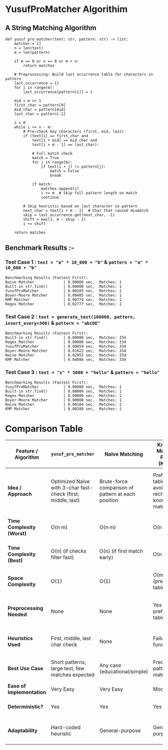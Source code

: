 # YusufProMatcher Algorithim
## A String Matching Algorithm
```
def yusuf_pro_matcher(text: str, pattern: str) -> list:
    matches = []
    n = len(text)
    m = len(pattern)
    
    if m == 0 or n == 0 or m > n:
        return matches

    # Preprocessing: Build last occurrence table for characters in pattern
    last_occurrence = {}
    for i in range(m):
        last_occurrence[pattern[i]] = i

    mid = m >> 1
    first_char = pattern[0]
    mid_char = pattern[mid]
    last_char = pattern[-1]

    i = 0
    while i <= n - m:
        # Pre-check key characters (first, mid, last)
        if (text[i] == first_char and
            text[i + mid] == mid_char and
            text[i + m - 1] == last_char):

            # Full match check
            match = True
            for j in range(m):
                if text[i + j] != pattern[j]:
                    match = False
                    break

            if match:
                matches.append(i)
                i += m  # Skip full pattern length on match
                continue

        # Skip heuristic based on last character in pattern
        next_char = text[i + m - 1]  # Char that caused mismatch
        skip = last_occurrence.get(next_char, -1)
        shift = max(1, m - skip - 1)
        i += shift

    return matches
```
## Benchmark Results :-
### Test Case 1 : `text = "a" * 10_000 + "b"` & `pattern = "a" * 10_000 + "b"` 
```
Benchmarking Results (Fastest First):
Naive Matcher             | 0.00000 sec,  Matches: 1
Built-in str.find()       | 0.00000 sec,  Matches: 1
YusufProMatcher           | 0.00105 sec,  Matches: 1
Boyer-Moore Matcher       | 0.00405 sec,  Matches: 1
KMP Matcher               | 0.00774 sec,  Matches: 1
Regex Matcher             | 0.02777 sec,  Matches: 1
```
### Test Case 2 : `text = generate_text(100000, pattern, insert_every=300)` & `pattern = "abcDE"` 
```
Benchmarking Results (Fastest First):
Built-in str.find()       | 0.00000 sec,  Matches: 334
Regex Matcher             | 0.00000 sec,  Matches: 334
YusufProMatcher           | 0.00859 sec,  Matches: 334
Boyer-Moore Matcher       | 0.01622 sec,  Matches: 334
Naive Matcher             | 0.02955 sec,  Matches: 334
KMP Matcher               | 0.04086 sec,  Matches: 334
```
### Test Case 3 : `text = "x" * 5000 + "hello"` & `pattern = "hello"` 
```
Benchmarking Results (Fastest First):
YusufProMatcher           | 0.00000 sec,  Matches: 1
Built-in str.find()       | 0.00000 sec,  Matches: 1
Regex Matcher             | 0.00000 sec,  Matches: 1
Boyer-Moore Matcher       | 0.00000 sec,  Matches: 1
Naive Matcher             | 0.00104 sec,  Matches: 1
KMP Matcher               | 0.00208 sec,  Matches: 1
```
# Comparison Table
| Feature / Algorithm         | `yusuf_pro_matcher`                                          | **Naïve Matching**                                 | **Knuth-Morris-Pratt (KMP)**                 | **Boyer-Moore (BM)**                                  | **Rabin-Karp (RK)**                 |
| --------------------------- | ------------------------------------------------------------ | -------------------------------------------------- | -------------------------------------------- | ----------------------------------------------------- | ----------------------------------- |
| **Idea / Approach**         | Optimized Naïve with 3-char fast-check (first, middle, last) | Brute-force comparison of pattern at each position | Prefix table avoids rechecking known matches | Heuristic-based skipping (bad character, good suffix) | Hash-based comparison of substrings |
| **Time Complexity (Worst)** | O(n·m)                                                       | O(n·m)                                             | O(n + m)                                     | O(n·m) (rare, worst case)                             | O(n·m) (due to hash collisions)     |
| **Time Complexity (Best)**  | O(n) (if checks filter fast)                                 | O(n) (if first match early)                        | O(n + m)                                     | O(n/m) (when heuristics succeed)                      | O(n + m) (ideal case)               |
| **Space Complexity**        | O(1)                                                         | O(1)                                               | O(m) (prefix table)                          | O(m + alphabet size)                                  | O(1) or O(n) (depending on hash)    |
| **Preprocessing Needed**    | None                                                         | None                                               | Yes (build prefix table)                     | Yes (build bad character / suffix tables)             | Yes (compute hash of pattern)       |
| **Heuristics Used**         | First, middle, last char check                               | None                                               | Failure function                             | Bad character, good suffix                            | Hashing                             |
| **Best Use Case**           | Short patterns, large text, few matches expected             | Any case (educational/simple)                      | Frequent pattern matching                    | Large alphabets, long patterns                        | Searching multiple patterns         |
| **Ease of Implementation**  | Very Easy                                                    | Very Easy                                          | Moderate                                     | Complex                                               | Moderate                            |
| **Deterministic?**          | Yes                                                          | Yes                                                | Yes                                          | Yes                                                   | No (hash collisions possible)       |
| **Adaptability**            | Hard-coded heuristic                                         | General-purpose                                    | General-purpose                              | Highly optimized for long patterns                    | Good for many patterns              |

